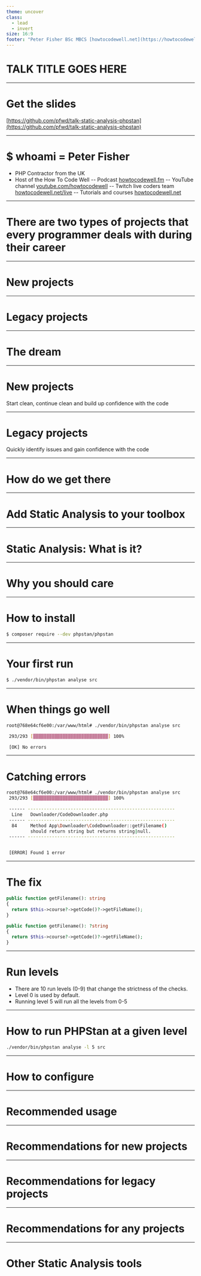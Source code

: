 ```yaml
---
theme: uncover
class:
  - lead
  - invert
size: 16:9
footer: "Peter Fisher BSc MBCS [howtocodewell.net](https://howtocodewell.net) [@howToCodeWell](https://twitter.com/howtocodewell) [@pfwd](https://twitter.com/pfwd)"
---
```


# TALK TITLE GOES HERE

---

# Get the slides
[https://github.com/pfwd/talk-static-analysis-phpstan](https://github.com/pfwd/talk-static-analysis-phpstan)

---

# $ whoami = Peter Fisher

- PHP Contractor from the UK
- Host of the How To Code Well
-- Podcast [howtocodewell.fm](https://howtocodewell.fm)
-- YouTube channel [youtube.com/howtocodewell](https://youtube.com/howtocdewell)
-- Twitch live coders team [howtocodewell.net/live](https://howtocodewell.net/live)
-- Tutorials and courses [howtocodewell.net](https://howtocodewell.net)

---

# There are two types of projects that every programmer deals with during their career

---

# New projects

<!--
- Start from scratch, no code (yet)
- No architectural decisions have been made (yet)
- No frameworks or library’s chosen (yet)
- No bugs (yet)
- Shopping list of new requirements
- No end users (yet)
-->

---

# Legacy projects

<!--
- Massive entangled code base
- Mixture of frameworks and library's
- Out of date code
- Older version of PHP
- Incoming change requests
- No tests
- Lots of known bugs
- Lots of unknown bugs
- Lots of end users. Some are complaining
- Performance issues
- Security concerns
- Low confidence that an upgrade will work
-->

---

# The dream

---

# New projects

Start clean, continue clean and build up confidence with the code

<!--
- Be aware of known issues before deployment
- Gain visual feedback on what code needs to be fixed
- Spot potential gotchas in the new architecture
- Create a CI that reports errors
- Ensure the team follows the same rules
-->
---

# Legacy projects

Quickly identify issues and gain confidence with the code

<!--
- Be aware of known issues before deployment
- Clean up code smells
- Enforce coding standards and rules in the CI
- Have confidence with the codebase
- Standardize the codebase
-->
---

# How do we get there

---

# Add Static Analysis to your toolbox

<!--
- Static Analysis is just one of many tools
- PHP mess detection
- PHP code sniffers
- PHP unit tests
-->

---

# Static Analysis: What is it?

---

# Why you should care

---

# How to install
```bash
$ composer require --dev phpstan/phpstan
```
<!--
- PHPStan should be a dev dependency.  Don't install it in production
-->
---

# Your first run

```bash
$ ./vendor/bin/phpstan analyse src
```
<!--
- You can provide multiple folders or files to analyse in the command
-->

---

# When things go well
```bash
root@768e64cf6e00:/var/www/html# ./vendor/bin/phpstan analyse src

 293/293 [▓▓▓▓▓▓▓▓▓▓▓▓▓▓▓▓▓▓▓▓▓▓▓▓▓▓▓▓] 100%

 [OK] No errors
```

---

# Catching errors
```bash
root@768e64cf6e00:/var/www/html# ./vendor/bin/phpstan analyse src
 293/293 [▓▓▓▓▓▓▓▓▓▓▓▓▓▓▓▓▓▓▓▓▓▓▓▓▓▓▓▓] 100%

 ------ -------------------------------------------------------
  Line   Downloader/CodeDownloader.php
 ------ -------------------------------------------------------
  84     Method App\Downloader\CodeDownloader::getFilename() 
         should return string but returns string|null.
 ------ -------------------------------------------------------


 [ERROR] Found 1 error
```
---
# The fix

```php
public function getFilename(): string
{
  return $this->course?->getCode()?->getFileName();
}
```

```php
public function getFilename(): ?string
{
  return $this->course?->getCode()?->getFileName();
}
```

<!--
- Updating the return type to allow for nullable values (:?string)
-->

---
# Run levels
- There are 10 run levels (0-9) that change the strictness of the checks. 
- Level 0 is used by default.
- Running level 5 will run all the levels from 0-5

<!--
0 basic checks, unknown classes, unknown functions, unknown methods called on $this, wrong number of arguments passed to those methods and functions, always undefined variables

1 possibly undefined variables, unknown magic methods and properties on classes with __call and __get

2 unknown methods checked on all expressions (not just $this), validating PHPDocs

3 return types, types assigned to properties

4 basic dead code checking - always false instanceof and other type checks, dead else branches, unreachable code after return; etc.

5 checking types of arguments passed to methods and functions

6 report missing typehints

7 report partially wrong union types - if you call a method that only exists on some types in a union type, level 7 starts to report that; other possibly incorrect situations

8 report calling methods and accessing properties on nullable types

9 be strict about the mixed type - the only allowed operation you can do with it is to pass it to another mixed
-->

---
# How to run PHPStan at a given level

```bash
./vendor/bin/phpstan analyse -l 5 src
```

---
# How to configure

---


# Recommended usage

--- 

# Recommendations for new projects

<!--
- Start at the highest level
- Only reduce the level if you are 100% sure you cannot fix the issue
- Try to not ignore or exclude any errors
-->

---

# Recommendations for legacy projects

<!--
- Run the highest level once to see what needs fixing 
- Start on the lowest level and fix any issues.  Then incrementally bump up the level
- Each time you bump up the level update the CI to use that level
- Fix errors in a separate branch which doesn't contain other features/fixes
- Make sure you have other tests that support your changes
- Ensure you have installed the correct support packages for your libraries and frameworks
-->

---

# Recommendations for any projects
<!--
- Add PHPStan to your CI
- Add PHPStan before running any unit tests and after any code sniffing or linting
- Ensure that developers can run all the CI commands including PHPStan locally using one command
- Enforce that no code can be merged into the main branches unless the CI fully passes
- Don't analyse code that you haven't written.  Don't include the vendor
- Don't upgrade your framework or PHP version until you have fixed all PHPStan errors
- After upgrading your framework or PHP version run PHPStan as you may need to adjust your code
- After upgrading PHPstan run PHPstan to check if anything new has been picked up
-->
---

# Other Static Analysis tools

